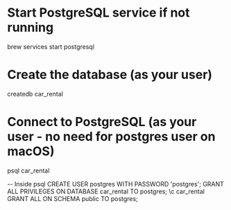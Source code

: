 # Start PostgreSQL service if not running

brew services start postgresql

# Create the database (as your user)

createdb car_rental

# Connect to PostgreSQL (as your user - no need for postgres user on macOS)

psql car_rental

-- Inside psql
CREATE USER postgres WITH PASSWORD 'postgres';
GRANT ALL PRIVILEGES ON DATABASE car_rental TO postgres;
\c car_rental
GRANT ALL ON SCHEMA public TO postgres;
